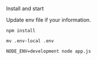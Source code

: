 Install and start


Update env file if your information.

<code>npm install</code>


<code>mv .env-local .env</code>


<code>NODE_ENV=development node app.js</code>